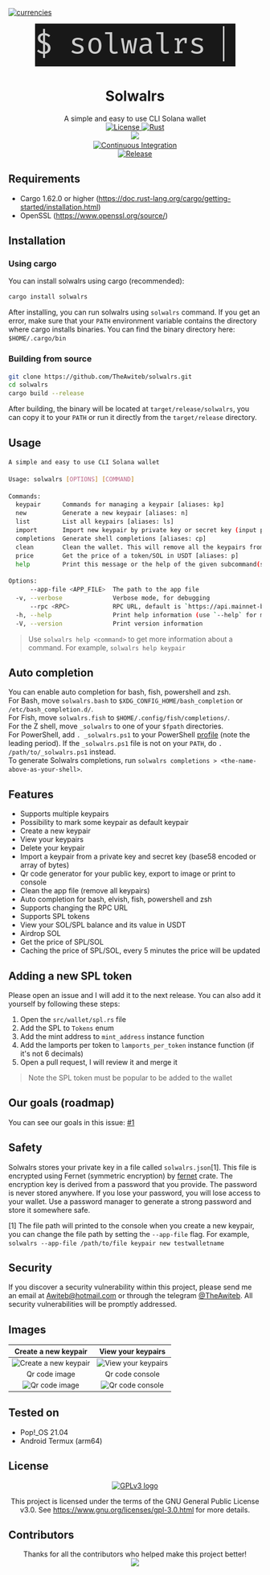 [![currencies](https://img.shields.io/badge/BTC,_BCH-blueviolet.svg?logo=bitcoin&style=flat)](https://github.com/TheAwiteb#donating)

<div align="center">
    <img src="./logos/solwalrs-logo.png">
    <h1>Solwalrs</h1>
    A simple and easy to use CLI Solana wallet<br>

<a href="https://www.gnu.org/licenses/">
  <img src="https://img.shields.io/badge/license-GPLv3-orange.svg" alt="License">
</a>
<a href="https://rust-lang.org/">
  <img src="https://img.shields.io/badge/Made%20with-Rust-orange.svg" alt="Rust">
</a>
<br>
<a href="https://crates.io/crates/solwalrs">
    <img src="https://img.shields.io/crates/v/solwalrs.svg">
  </a>
<br>
<a href="https://github.com/TheAwiteb/solwalrs/actions/workflows/ci.yml">
  <img src="https://github.com/TheAwiteb/solwalrs/actions/workflows/ci.yml/badge.svg" alt="Continuous Integration">
</a>
<br>
<a href="https://github.com/TheAwiteb/solwalrs/actions/workflows/release.yml">
  <img src="https://github.com/TheAwiteb/solwalrs/actions/workflows/release.yml/badge.svg" alt="Release">
</a>

</div>


## Requirements
- Cargo 1.62.0 or higher (https://doc.rust-lang.org/cargo/getting-started/installation.html)
- OpenSSL (https://www.openssl.org/source/)

## Installation
### Using cargo
You can install solwalrs using cargo (recommended):
```bash
cargo install solwalrs
```
After installing, you can run solwalrs using `solwalrs` command. If you get an error, make sure that your `PATH` environment variable contains the directory where cargo installs binaries. You can find the binary directory here:
`$HOME/.cargo/bin`
### Building from source
```bash
git clone https://github.com/TheAwiteb/solwalrs.git
cd solwalrs
cargo build --release
```
After building, the binary will be located at `target/release/solwalrs`, you can copy it to your `PATH` or run it directly from the `target/release` directory.


## Usage
```bash
A simple and easy to use CLI Solana wallet

Usage: solwalrs [OPTIONS] [COMMAND]

Commands:
  keypair      Commands for managing a keypair [aliases: kp]
  new          Generate a new keypair [aliases: n]
  list         List all keypairs [aliases: ls]
  import       Import new keypair by private key or secret key (input prompt) [aliases: i]
  completions  Generate shell completions [aliases: cp]
  clean        Clean the wallet. This will remove all the keypairs from the wallet
  price        Get the price of a token/SOL in USDT [aliases: p]
  help         Print this message or the help of the given subcommand(s)

Options:
      --app-file <APP_FILE>  The path to the app file
  -v, --verbose              Verbose mode, for debugging
      --rpc <RPC>            RPC URL, default is `https://api.mainnet-beta.solana.com` [default: https://api.mainnet-beta.solana.com]
  -h, --help                 Print help information (use `--help` for more detail)
  -V, --version              Print version information
```
> Use `solwalrs help <command>` to get more information about a command. For example, `solwalrs help keypair`

## Auto completion
You can enable auto completion for bash, fish, powershell and zsh.<br>
For Bash, move `solwalrs.bash` to `$XDG_CONFIG_HOME/bash_completion` or
`/etc/bash_completion.d/`.<br>
For Fish, move `solwalrs.fish` to `$HOME/.config/fish/completions/`.<br>
For the Z shell, move `_solwalrs` to one of your `$fpath` directories.<br>
For PowerShell, add `. _solwalrs.ps1` to your PowerShell
[profile](https://technet.microsoft.com/en-us/library/bb613488(v=vs.85).aspx)
(note the leading period). If the `_solwalrs.ps1` file is not on your `PATH`, do
`. /path/to/_solwalrs.ps1` instead.<br>
To generate Solwalrs completions, run `solwalrs completions > <the-name-above-as-your-shell>`.<br>

## Features
- Supports multiple keypairs
- Possibility to mark some keypair as default keypair
- Create a new keypair
- View your keypairs
- Delete your keypair
- Import a keypair from a private key and secret key (base58 encoded or array of bytes)
- Qr code generator for your public key, export to image or print to console
- Clean the app file (remove all keypairs)
- Auto completion for bash, elvish, fish, powershell and zsh
- Supports changing the RPC URL
- Supports SPL tokens
- View your SOL/SPL balance and its value in USDT
- Airdrop SOL
- Get the price of SPL/SOL
- Caching the price of SPL/SOL, every 5 minutes the price will be updated

## Adding a new SPL token
Please open an issue and I will add it to the next release. You can also add it yourself by following these steps:
1. Open the `src/wallet/spl.rs` file
2. Add the SPL to `Tokens` enum
3. Add the mint address to `mint_address` instance function
4. Add the lamports per token to `lamports_per_token` instance function (if it's not 6 decimals)
5. Open a pull request, I will review it and merge it
>  Note the SPL token must be popular to be added to the wallet

## Our goals (roadmap)
You can see our goals in this issue: [#1](https://github.com/TheAwiteb/solwalrs/issues/1)

## Safety
Solwalrs stores your private key in a file called `solwalrs.json`[1]. This file is encrypted using Fernet (symmetric encryption) by [fernet](https://crates.io/crates/fernet) crate. The encryption key is derived from a password that you provide. The password is never stored anywhere. If you lose your password, you will lose access to your wallet. Use a password manager to generate a strong password and store it somewhere safe.

[1] The file path will printed to the console when you create a new keypair, you can change the file path by setting the `--app-file` flag. For example, `solwalrs --app-file /path/to/file keypair new testwalletname`

## Security
If you discover a security vulnerability within this project, please send me an email at [Awiteb@hotmail.com](mailto:awiteb@hotmail.com) or through the telegram [@TheAwiteb](https://t.me/TheAwiteb). All security vulnerabilities will be promptly addressed.

## Images
<!-- Table contain the images -->
| Create a new keypair | View your keypairs |
|:---:|:---:|
| ![Create a new keypair](https://i.suar.me/A8YlV/l) | ![View your keypairs](https://i.suar.me/yMm47/l)
| Qr code image | Qr code console |
| ![Qr code image](https://i.suar.me/8aWrE/l) | ![Qr code console](https://i.suar.me/j91my/l)

## Tested on
- Pop!_OS 21.04
- Android Termux (arm64)

## License
<div align="center">
  <a href="https://www.gnu.org/licenses/gpl-3.0.en.html">
      <img  src="https://www.gnu.org/graphics/gplv3-with-text-136x68.png" alt="GPLv3 logo" width="100" height="50">
  </a>

This project is licensed under the terms of the GNU General Public License v3.0. See <https://www.gnu.org/licenses/gpl-3.0.html> for more details.
</div>

## Contributors
<div align="center">
Thanks for all the contributors who helped make this project better!<br>

<a href="https://github.com/TheAwiteb/solwalrs/graphs/contributors">
  <img src="https://contrib.rocks/image?repo=TheAwiteb/solwalrs" />
</a>
</div>
